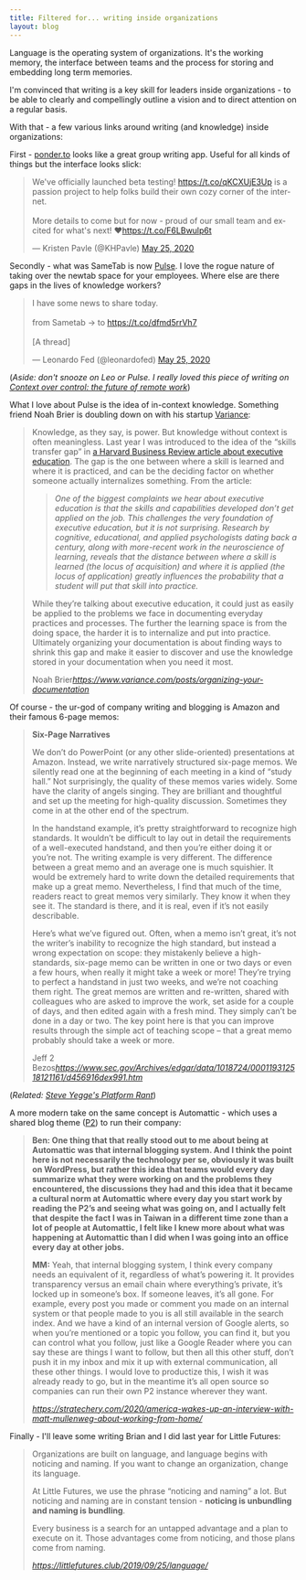 ```yaml
---
title: Filtered for... writing inside organizations
layout: blog
---
```


Language is the operating system of organizations. It's the working memory, the interface between teams and the process for storing and embedding long term memories.

I'm convinced that writing is a key skill for leaders inside organizations - to be able to clearly and compellingly outline a vision and to direct attention on a regular basis.

With that - a few various links around writing (and knowledge) inside organizations:

First - [ponder.to](https://ponder.to/) looks like a great group writing app. Useful for all kinds of things but the interface looks slick:

<blockquote class="twitter-tweet"><p lang="en" dir="ltr">We&#39;ve officially launched beta testing! <a href="https://t.co/qKCXUjE3Up">https://t.co/qKCXUjE3Up</a> is a passion project to help folks build their own cozy corner of the internet. <br><br>More details to come but for now - proud of our small team and excited for what&#39;s next! ❤️<a href="https://t.co/F6LBwulp6t">https://t.co/F6LBwulp6t</a></p>&mdash; Kristen Pavle (@KHPavle) <a href="https://twitter.com/KHPavle/status/1265058357808775168?ref_src=twsrc%5Etfw">May 25, 2020</a></blockquote> <script async src="https://platform.twitter.com/widgets.js" charset="utf-8"></script>

Secondly - what was SameTab is now [Pulse](https://pulse.so/). I love the rogue nature of taking over the newtab space for your employees. Where else are there gaps in the lives of knowledge workers?

<blockquote class="twitter-tweet"><p lang="en" dir="ltr">I have some news to share today.<br><br>from Sametab → to <a href="https://t.co/dfmd5rrVh7">https://t.co/dfmd5rrVh7</a><br><br>[A thread]</p>&mdash; Leonardo Fed (@leonardofed) <a href="https://twitter.com/leonardofed/status/1264980016850513920?ref_src=twsrc%5Etfw">May 25, 2020</a></blockquote> <script async src="https://platform.twitter.com/widgets.js" charset="utf-8"></script>

(*Aside: don't snooze on Leo or Pulse. I really loved this piece of writing on [Context over control: the future of remote work](https://pulse.so/operators/future-remote-working/)*)

What I love about Pulse is the idea of in-context knowledge. Something friend Noah Brier is doubling down on with his startup [Variance](https://variance.com):

<blockquote class="quoteback" data-title="Organizing Your Documentation | Variance" data-author="Noah Brier" cite="https://www.variance.com/posts/organizing-your-documentation">
<p>Knowledge, as they say, is power. But knowledge without context is often meaningless. Last year I was introduced to the idea of the “skills transfer gap” in <a href="https://hbr.org/2019/03/educating-the-next-generation-of-leaders" target="_blank">a Harvard Business Review article about executive education</a>. The gap is the one between where a skill is learned and where it is practiced, and can be the deciding factor on whether someone actually internalizes something. From the article:<br></p><blockquote><em>One of the biggest complaints we hear about executive education is that the skills and capabilities developed don’t get applied on the job. This challenges the very foundation of executive education, but it is not surprising. Research by cognitive, educational, and applied psychologists dating back a century, along with more-recent work in the neuroscience of learning, reveals that the distance between where a skill is learned (the locus of acquisition) and where it is applied (the locus of application) greatly influences the probability that a student will put that skill into practice.</em><br></blockquote><p>While they’re talking about executive education, it could just as easily be applied to the problems we face in documenting everyday practices and processes. The further the learning space is from the doing space, the harder it is to internalize and put into practice. Ultimately organizing your documentation is about finding ways to shrink this gap and make it easier to discover and use the knowledge stored in your documentation when you need it most.</p>
<footer>Noah Brier<cite><a href="https://www.variance.com/posts/organizing-your-documentation">https://www.variance.com/posts/organizing-your-documentation</a></cite></footer>
</blockquote><script note="UPDATE THIS 4REALZ" src="https://cdn.jsdelivr.net/gh/Blogger-Peer-Review/quotebacks@toby-branch/quoteback.js"></script>

Of course - the ur-god of company writing and blogging is Amazon and their famous 6-page memos:

<blockquote class="quoteback" data-title="SEC.gov" data-author="Jeff 2 Bezos" cite="https://www.sec.gov/Archives/edgar/data/1018724/000119312518121161/d456916dex991.htm">
<p><b>Six-Page Narratives </b></p>
<p>We don’t do PowerPoint (or any other slide-oriented) presentations at Amazon. Instead, we write narratively structured
six-page memos. We silently read one at the beginning of each meeting in a kind of “study hall.” Not surprisingly, the quality of these memos varies widely. Some have the clarity of angels singing.
They are brilliant and thoughtful and set up the meeting for high-quality discussion. Sometimes they come in at the other end of the spectrum. </p> <p>In the
handstand example, it’s pretty straightforward to recognize high standards. It wouldn’t be difficult to lay out in detail the requirements of a well-executed handstand, and then you’re either doing it or you’re not. The
writing example is very different. The difference between a great memo and an average one is much squishier. It would be extremely hard to write down the detailed requirements that make up a great memo. Nevertheless, I find that much of the time,
readers react to great memos very similarly. They know it when they see it. The standard is there, and it is real, even if it’s not easily describable. </p>
<p>Here’s what we’ve figured out. Often, when a memo isn’t great, it’s not the writer’s inability to recognize the high standard,
but instead a wrong expectation on scope: they mistakenly believe a high-standards, six-page memo can be written in one or two days or even a few hours, when really it might take a week or more!
They’re trying to perfect a handstand in just two weeks, and we’re not coaching them right. The great memos are written and re-written, shared with colleagues who are asked to improve the work, set
aside for a couple of days, and then edited again with a fresh mind. They simply can’t be done in a day or two. The key point here is that you can improve results through the simple act of teaching scope – that a great memo probably should
take a week or more.</p>
<footer>Jeff 2 Bezos<cite><a href="https://www.sec.gov/Archives/edgar/data/1018724/000119312518121161/d456916dex991.htm">https://www.sec.gov/Archives/edgar/data/1018724/000119312518121161/d456916dex991.htm</a></cite></footer>
</blockquote><script note="UPDATE THIS 4REALZ" src="https://cdn.jsdelivr.net/gh/Blogger-Peer-Review/quotebacks@toby-branch/quoteback.js"></script>

(*Related: [Steve Yegge's Platform Rant](https://gist.github.com/chitchcock/1281611)*)

A more modern take on the same concept is Automattic - which uses a shared blog theme ([P2](https://p2theme.com/)) to run their company:

<blockquote class="quoteback" data-title="America Wakes Up?, An Interview with Matt Mullenweg About Working From Home" data-author="" cite="https://stratechery.com/2020/america-wakes-up-an-interview-with-matt-mullenweg-about-working-from-home/">
<p><strong>Ben: One thing that that really stood out to me about being at Automattic was that internal blogging system. And I think the point here is not necessarily the technology per se, obviously it was built on WordPress, but rather this idea that teams would every day summarize what they were working on and the problems they encountered, the discussions they had and this idea that it became a cultural norm at Automattic where every day you start work by reading the P2’s and seeing what was going on, and I actually felt that despite the fact I was in Taiwan in a different time zone than a lot of people at Automattic, I felt like I knew more about what was happening at Automattic than I did when I was going into an office every day at other jobs.</strong></p> <p><strong>MM:</strong> Yeah, that internal blogging system, I think every company needs an equivalent of it, regardless of what’s powering it. It provides transparency versus an email chain where everything’s private, it’s locked up in someone’s box. If someone leaves, it’s all gone. For example, every post you made or comment you made on an internal system or that people made to you is all still available in the search index. And we have a kind of an internal version of Google alerts, so when you’re mentioned or a topic you follow, you can find it, but you can control what you follow, just like a Google Reader where you can say these are things I want to follow, but then all this other stuff, don’t push it in my inbox and mix it up with external communication, all these other things. I would love to productize this, I wish it was already ready to go, but in the meantime it’s all open source so companies can run their own P2 instance wherever they want.</p>
<footer><cite><a href="https://stratechery.com/2020/america-wakes-up-an-interview-with-matt-mullenweg-about-working-from-home/">https://stratechery.com/2020/america-wakes-up-an-interview-with-matt-mullenweg-about-working-from-home/</a></cite></footer>
</blockquote><script note="UPDATE THIS 4REALZ" src="https://cdn.jsdelivr.net/gh/Blogger-Peer-Review/quotebacks@toby-branch/quoteback.js"></script>

Finally - I'll leave some writing Brian and I did last year for Little Futures:

<blockquote class="quoteback" data-title="LF03 - Language is a Problem" data-author="" cite="https://littlefutures.club/2019/09/25/language/">
<p>Organizations are built on language, and language begins with noticing and naming. If you want to change an organization, change its language.</p>

<p>At Little Futures, we use the phrase “noticing and naming” a lot. But noticing and naming are in constant tension - <strong>noticing is unbundling and naming is bundling</strong>.</p>

<p>Every business is a search for an untapped advantage and a plan to execute on it. Those advantages come from noticing, and those plans come from naming.</p>
<footer><cite><a href="https://littlefutures.club/2019/09/25/language/">https://littlefutures.club/2019/09/25/language/</a></cite></footer>
</blockquote><script note="UPDATE THIS 4REALZ" src="https://cdn.jsdelivr.net/gh/Blogger-Peer-Review/quotebacks@toby-branch/quoteback.js"></script>